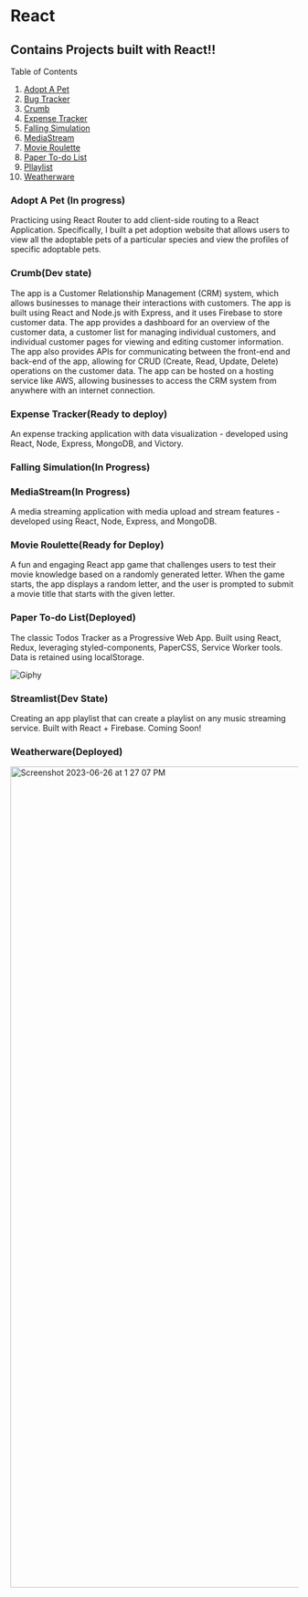 # React
## Contains Projects built with React!!
Table of Contents

1. [Adopt A Pet](#adopt-a-pet)
2. [Bug Tracker](#bug-tracker)
3. [Crumb](#crumb)
4. [Expense Tracker](#expense-tracker)
5. [Falling Simulation](#falling-simulation)
6. [MediaStream](#mediastream)
7. [Movie Roulette](#Movie-Roulette)
8. [Paper To-do List](#paper-to-do-list)
9. [Pllaylist](#Pllaylist)
10. [Weatherware](#weatherware)

### Adopt A Pet (In progress)
Practicing using React Router to add client-side routing to a React Application. Specifically, I built a pet adoption website that allows users to view all the adoptable pets of a particular species and view the profiles of specific adoptable pets.

### Crumb(Dev state)
The app is a Customer Relationship Management (CRM) system, which allows businesses to manage their interactions with customers. The app is built using React and Node.js with Express, and it uses Firebase to store customer data. The app provides a dashboard for an overview of the customer data, a customer list for managing individual customers, and individual customer pages for viewing and editing customer information. The app also provides APIs for communicating between the front-end and back-end of the app, allowing for CRUD (Create, Read, Update, Delete) operations on the customer data. The app can be hosted on a hosting service like AWS, allowing businesses to access the CRM system from anywhere with an internet connection.

### Expense Tracker(Ready to deploy)
An expense tracking application with data visualization - developed using React, Node, Express, MongoDB, and Victory.

### Falling Simulation(In Progress)

### MediaStream(In Progress)
A media streaming application with media upload and stream features - developed using React, Node, Express, and MongoDB.

### Movie Roulette(Ready for Deploy)
A fun and engaging React app game that challenges users to test their movie knowledge based on a randomly generated letter. When the game starts, the app displays a random letter, and the user is prompted to submit a movie title that starts with the given letter.

### Paper To-do List(Deployed)
The classic Todos Tracker as a Progressive Web App. Built using React, Redux, leveraging styled-components, PaperCSS, Service Worker tools. Data is retained using localStorage.

![Giphy](https://media.giphy.com/media/26DNeo2xDmfj3plbW/giphy.gif)

### Streamlist(Dev State)
Creating an app playlist that can create a playlist on any music streaming service. Built with React + Firebase. Coming Soon!

### Weatherware(Deployed)
<img width="1437" alt="Screenshot 2023-06-26 at 1 27 07 PM" src="https://github.com/ROUSE-prog/React/assets/52251052/4e1fb56a-679a-45ad-b66f-cf7ab861016f">

